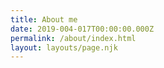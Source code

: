 ```yaml
---
title: About me
date: 2019-004-017T00:00:00.000Z
permalink: /about/index.html
layout: layouts/page.njk
---
```

